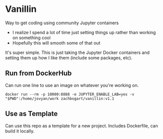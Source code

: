 # Vanillin

Way to get coding using community Jupyter containers

- I realize I spend a lot of time just setting things up rather than working on something cool
- Hopefully this will smooth some of that out

It's super simple. This is just taking the Jupyter Docker containers and setting them up how I like them (include some packages, etc).

## Run from DockerHub

Can run one line to use an image on whatever you're working on.

```
docker run --rm -p 10000:8888 -e JUPYTER_ENABLE_LAB=yes -v "$PWD":/home/jovyan/work zachbogart/vanillin:v1.1
```

## Use as Template

Can use this repo as a template for a new project. Includes Dockerfile, can build it locally.

